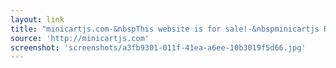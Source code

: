 ```yaml
---
layout: link
title: "minicartjs.com-&nbspThis website is for sale!-&nbspminicartjs Resources and Information."
source: 'http://minicartjs.com'
screenshot: 'screenshots/a3fb9301-011f-41ea-a6ee-10b3019f5d66.jpg'
---
```



